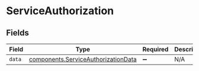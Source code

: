 # ServiceAuthorization


## Fields

| Field                                                                                             | Type                                                                                              | Required                                                                                          | Description                                                                                       |
| ------------------------------------------------------------------------------------------------- | ------------------------------------------------------------------------------------------------- | ------------------------------------------------------------------------------------------------- | ------------------------------------------------------------------------------------------------- |
| `data`                                                                                            | [components.ServiceAuthorizationData](../../../sdk/models/components/serviceauthorizationdata.md) | :heavy_minus_sign:                                                                                | N/A                                                                                               |
